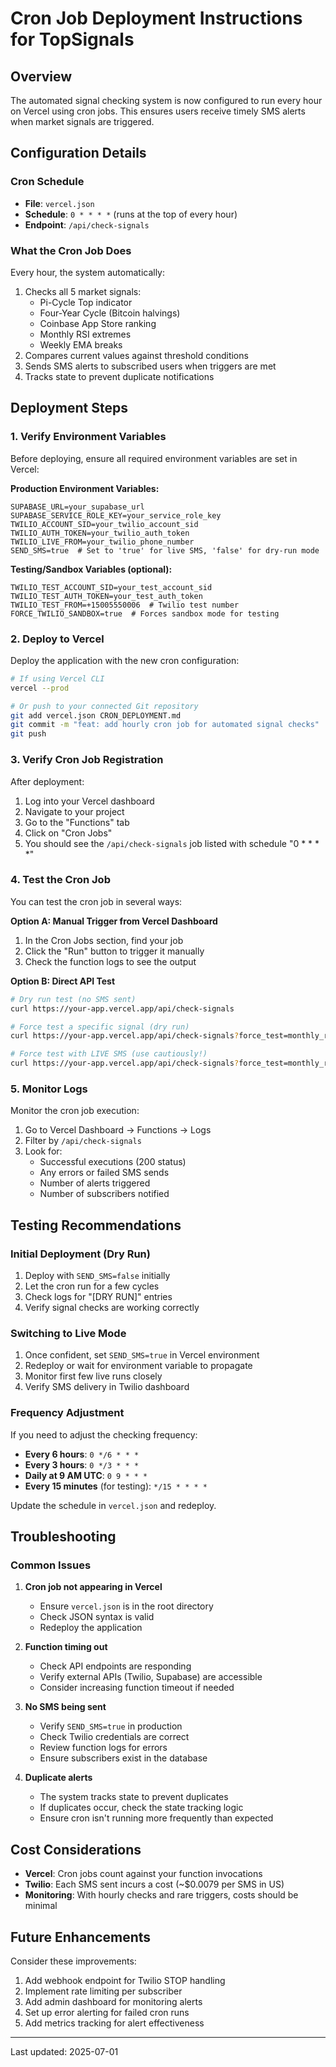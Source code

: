 # Cron Job Deployment Instructions for TopSignals

## Overview
The automated signal checking system is now configured to run every hour on Vercel using cron jobs. This ensures users receive timely SMS alerts when market signals are triggered.

## Configuration Details

### Cron Schedule
- **File**: `vercel.json`
- **Schedule**: `0 * * * *` (runs at the top of every hour)
- **Endpoint**: `/api/check-signals`

### What the Cron Job Does
Every hour, the system automatically:
1. Checks all 5 market signals:
   - Pi-Cycle Top indicator
   - Four-Year Cycle (Bitcoin halvings)
   - Coinbase App Store ranking
   - Monthly RSI extremes
   - Weekly EMA breaks
2. Compares current values against threshold conditions
3. Sends SMS alerts to subscribed users when triggers are met
4. Tracks state to prevent duplicate notifications

## Deployment Steps

### 1. Verify Environment Variables
Before deploying, ensure all required environment variables are set in Vercel:

**Production Environment Variables:**
```
SUPABASE_URL=your_supabase_url
SUPABASE_SERVICE_ROLE_KEY=your_service_role_key
TWILIO_ACCOUNT_SID=your_twilio_account_sid
TWILIO_AUTH_TOKEN=your_twilio_auth_token
TWILIO_LIVE_FROM=your_twilio_phone_number
SEND_SMS=true  # Set to 'true' for live SMS, 'false' for dry-run mode
```

**Testing/Sandbox Variables (optional):**
```
TWILIO_TEST_ACCOUNT_SID=your_test_account_sid
TWILIO_TEST_AUTH_TOKEN=your_test_auth_token
TWILIO_TEST_FROM=+15005550006  # Twilio test number
FORCE_TWILIO_SANDBOX=true  # Forces sandbox mode for testing
```

### 2. Deploy to Vercel
Deploy the application with the new cron configuration:

```bash
# If using Vercel CLI
vercel --prod

# Or push to your connected Git repository
git add vercel.json CRON_DEPLOYMENT.md
git commit -m "feat: add hourly cron job for automated signal checks"
git push
```

### 3. Verify Cron Job Registration
After deployment:
1. Log into your Vercel dashboard
2. Navigate to your project
3. Go to the "Functions" tab
4. Click on "Cron Jobs"
5. You should see the `/api/check-signals` job listed with schedule "0 * * * *"

### 4. Test the Cron Job
You can test the cron job in several ways:

**Option A: Manual Trigger from Vercel Dashboard**
1. In the Cron Jobs section, find your job
2. Click the "Run" button to trigger it manually
3. Check the function logs to see the output

**Option B: Direct API Test**
```bash
# Dry run test (no SMS sent)
curl https://your-app.vercel.app/api/check-signals

# Force test a specific signal (dry run)
curl https://your-app.vercel.app/api/check-signals?force_test=monthly_rsi

# Force test with LIVE SMS (use cautiously!)
curl https://your-app.vercel.app/api/check-signals?force_test=monthly_rsi_live
```

### 5. Monitor Logs
Monitor the cron job execution:
1. Go to Vercel Dashboard → Functions → Logs
2. Filter by `/api/check-signals`
3. Look for:
   - Successful executions (200 status)
   - Any errors or failed SMS sends
   - Number of alerts triggered
   - Number of subscribers notified

## Testing Recommendations

### Initial Deployment (Dry Run)
1. Deploy with `SEND_SMS=false` initially
2. Let the cron run for a few cycles
3. Check logs for "[DRY RUN]" entries
4. Verify signal checks are working correctly

### Switching to Live Mode
1. Once confident, set `SEND_SMS=true` in Vercel environment
2. Redeploy or wait for environment variable to propagate
3. Monitor first few live runs closely
4. Verify SMS delivery in Twilio dashboard

### Frequency Adjustment
If you need to adjust the checking frequency:

- **Every 6 hours**: `0 */6 * * *`
- **Every 3 hours**: `0 */3 * * *`
- **Daily at 9 AM UTC**: `0 9 * * *`
- **Every 15 minutes** (for testing): `*/15 * * * *`

Update the schedule in `vercel.json` and redeploy.

## Troubleshooting

### Common Issues

1. **Cron job not appearing in Vercel**
   - Ensure `vercel.json` is in the root directory
   - Check JSON syntax is valid
   - Redeploy the application

2. **Function timing out**
   - Check API endpoints are responding
   - Verify external APIs (Twilio, Supabase) are accessible
   - Consider increasing function timeout if needed

3. **No SMS being sent**
   - Verify `SEND_SMS=true` in production
   - Check Twilio credentials are correct
   - Review function logs for errors
   - Ensure subscribers exist in the database

4. **Duplicate alerts**
   - The system tracks state to prevent duplicates
   - If duplicates occur, check the state tracking logic
   - Ensure cron isn't running more frequently than expected

## Cost Considerations

- **Vercel**: Cron jobs count against your function invocations
- **Twilio**: Each SMS sent incurs a cost (~$0.0079 per SMS in US)
- **Monitoring**: With hourly checks and rare triggers, costs should be minimal

## Future Enhancements

Consider these improvements:
1. Add webhook endpoint for Twilio STOP handling
2. Implement rate limiting per subscriber
3. Add admin dashboard for monitoring alerts
4. Set up error alerting for failed cron runs
5. Add metrics tracking for alert effectiveness

---

Last updated: 2025-07-01